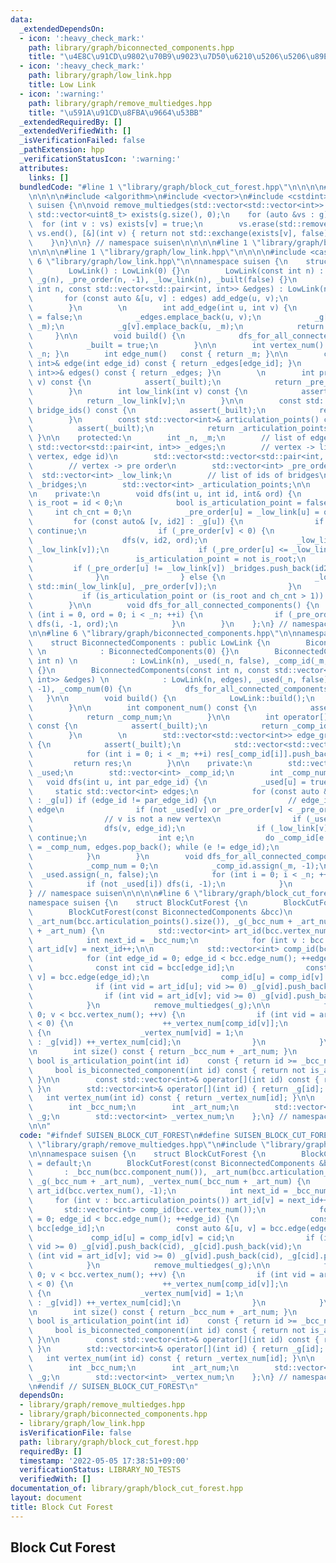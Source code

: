 ```yaml
---
data:
  _extendedDependsOn:
  - icon: ':heavy_check_mark:'
    path: library/graph/biconnected_components.hpp
    title: "\u4E8C\u91CD\u9802\u70B9\u9023\u7D50\u6210\u5206\u5206\u89E3"
  - icon: ':heavy_check_mark:'
    path: library/graph/low_link.hpp
    title: Low Link
  - icon: ':warning:'
    path: library/graph/remove_multiedges.hpp
    title: "\u591A\u91CD\u8FBA\u9664\u53BB"
  _extendedRequiredBy: []
  _extendedVerifiedWith: []
  _isVerificationFailed: false
  _pathExtension: hpp
  _verificationStatusIcon: ':warning:'
  attributes:
    links: []
  bundledCode: "#line 1 \"library/graph/block_cut_forest.hpp\"\n\n\n\n#line 1 \"library/graph/remove_multiedges.hpp\"\
    \n\n\n\n#include <algorithm>\n#include <vector>\n#include <cstdint>\n\nnamespace\
    \ suisen {\n\nvoid remove_multiedges(std::vector<std::vector<int>> &g) {\n   \
    \ std::vector<uint8_t> exists(g.size(), 0);\n    for (auto &vs : g) {\n      \
    \  for (int v : vs) exists[v] = true;\n        vs.erase(std::remove_if(vs.begin(),\
    \ vs.end(), [&](int v) { return not std::exchange(exists[v], false); }), vs.end());\n\
    \    }\n}\n\n} // namespace suisen\n\n\n\n#line 1 \"library/graph/biconnected_components.hpp\"\
    \n\n\n\n#line 1 \"library/graph/low_link.hpp\"\n\n\n\n#include <cassert>\n#line\
    \ 6 \"library/graph/low_link.hpp\"\n\nnamespace suisen {\n    struct LowLink {\n\
    \        LowLink() : LowLink(0) {}\n        LowLink(const int n) : _n(n), _m(0),\
    \ _g(n), _pre_order(n, -1), _low_link(n), _built(false) {}\n        LowLink(const\
    \ int n, const std::vector<std::pair<int, int>> &edges) : LowLink(n) {\n     \
    \       for (const auto &[u, v] : edges) add_edge(u, v);\n            build();\n\
    \        }\n        \n        int add_edge(int u, int v) {\n            _built\
    \ = false;\n            _edges.emplace_back(u, v);\n            _g[u].emplace_back(v,\
    \ _m);\n            _g[v].emplace_back(u, _m);\n            return _m++;\n   \
    \     }\n\n        void build() {\n            dfs_for_all_connected_components();\n\
    \            _built = true;\n        }\n\n        int vertex_num() const { return\
    \ _n; }\n        int edge_num()   const { return _m; }\n\n        const std::pair<int,\
    \ int>& edge(int edge_id) const { return _edges[edge_id]; }\n        const std::vector<std::pair<int,\
    \ int>>& edges() const { return _edges; }\n        \n        int pre_order(int\
    \ v) const {\n            assert(_built);\n            return _pre_order[v];\n\
    \        }\n        int low_link(int v) const {\n            assert(_built);\n\
    \            return _low_link[v];\n        }\n\n        const std::vector<int>&\
    \ bridge_ids() const {\n            assert(_built);\n            return _bridges;\n\
    \        }\n        const std::vector<int>& articulation_points() const {\n  \
    \          assert(_built);\n            return _articulation_points;\n       \
    \ }\n\n    protected:\n        int _n, _m;\n        // list of edges\n       \
    \ std::vector<std::pair<int, int>> _edges;\n        // vertex -> list of (adjacent\
    \ vertex, edge id)\n        std::vector<std::vector<std::pair<int, int>>> _g;\n\
    \        // vertex -> pre order\n        std::vector<int> _pre_order;\n      \
    \  std::vector<int> _low_link;\n        // list of ids of bridges\n        std::vector<int>\
    \ _bridges;\n        std::vector<int> _articulation_points;\n\n        bool _built;\n\
    \n    private:\n        void dfs(int u, int id, int& ord) {\n            bool\
    \ is_root = id < 0;\n            bool is_articulation_point = false;\n       \
    \     int ch_cnt = 0;\n            _pre_order[u] = _low_link[u] = ord++;\n   \
    \         for (const auto& [v, id2] : _g[u]) {\n                if (id == id2)\
    \ continue;\n                if (_pre_order[v] < 0) {\n                    ++ch_cnt;\n\
    \                    dfs(v, id2, ord);\n                    _low_link[u] = std::min(_low_link[u],\
    \ _low_link[v]);\n                    if (_pre_order[u] <= _low_link[v]) {\n \
    \                       is_articulation_point = not is_root;\n               \
    \         if (_pre_order[u] != _low_link[v]) _bridges.push_back(id2);\n      \
    \              }\n                } else {\n                    _low_link[u] =\
    \ std::min(_low_link[u], _pre_order[v]);\n                }\n            }\n \
    \           if (is_articulation_point or (is_root and ch_cnt > 1)) _articulation_points.push_back(u);\n\
    \        }\n\n        void dfs_for_all_connected_components() {\n            for\
    \ (int i = 0, ord = 0; i < _n; ++i) {\n                if (_pre_order[i] < 0)\
    \ dfs(i, -1, ord);\n            }\n        }\n    };\n} // namespace suisen\n\n\
    \n\n#line 6 \"library/graph/biconnected_components.hpp\"\n\nnamespace suisen {\n\
    \    struct BiconnectedComponents : public LowLink {\n        BiconnectedComponents()\
    \ \n            : BiconnectedComponents(0) {}\n        BiconnectedComponents(const\
    \ int n) \n            : LowLink(n), _used(_n, false), _comp_id(_m, -1), _comp_num(0)\
    \ {}\n        BiconnectedComponents(const int n, const std::vector<std::pair<int,\
    \ int>> &edges) \n            : LowLink(n, edges), _used(_n, false), _comp_id(_m,\
    \ -1), _comp_num(0) {\n            dfs_for_all_connected_components();\n     \
    \   }\n\n        void build() {\n            LowLink::build();\n            dfs_for_all_connected_components();\n\
    \        }\n\n        int component_num() const {\n            assert(_built);\n\
    \            return _comp_num;\n        }\n\n        int operator[](int edge_id)\
    \ const {\n            assert(_built);\n            return _comp_id[edge_id];\n\
    \        }\n        \n        std::vector<std::vector<int>> edge_groups() const\
    \ {\n            assert(_built);\n            std::vector<std::vector<int>> res(component_num());\n\
    \            for (int i = 0; i < _m; ++i) res[_comp_id[i]].push_back(i);\n   \
    \         return res;\n        }\n\n    private:\n        std::vector<int8_t>\
    \ _used;\n        std::vector<int> _comp_id;\n        int _comp_num;\n\n     \
    \   void dfs(int u, int par_edge_id) {\n            _used[u] = true;\n       \
    \     static std::vector<int> edges;\n            for (const auto &[v, edge_id]\
    \ : _g[u]) if (edge_id != par_edge_id) {\n                // edge_id is a new\
    \ edge\n                if (not _used[v] or _pre_order[v] < _pre_order[u]) edges.push_back(edge_id);\n\
    \                // v is not a new vertex\n                if (_used[v]) continue;\n\
    \                dfs(v, edge_id);\n                if (_low_link[v] < _pre_order[u])\
    \ continue;\n                int e;\n                do _comp_id[e = edges.back()]\
    \ = _comp_num, edges.pop_back(); while (e != edge_id);\n                _comp_num++;\n\
    \            }\n        }\n        void dfs_for_all_connected_components() {\n\
    \            _comp_num = 0;\n            _comp_id.assign(_m, -1);\n          \
    \  _used.assign(_n, false);\n            for (int i = 0; i < _n; ++i) {\n    \
    \            if (not _used[i]) dfs(i, -1);\n            }\n        }\n    };\n\
    } // namespace suisen\n\n\n\n#line 6 \"library/graph/block_cut_forest.hpp\"\n\n\
    namespace suisen {\n    struct BlockCutForest {\n        BlockCutForest() = default;\n\
    \        BlockCutForest(const BiconnectedComponents &bcc)\n            : _bcc_num(bcc.component_num()),\
    \ _art_num(bcc.articulation_points().size()), _g(_bcc_num + _art_num), _vertex_num(_bcc_num\
    \ + _art_num) {\n            std::vector<int> art_id(bcc.vertex_num(), -1);\n\
    \            int next_id = _bcc_num;\n            for (int v : bcc.articulation_points())\
    \ art_id[v] = next_id++;\n\n            std::vector<int> comp_id(bcc.vertex_num());\n\
    \            for (int edge_id = 0; edge_id < bcc.edge_num(); ++edge_id) {\n  \
    \              const int cid = bcc[edge_id];\n                const auto &[u,\
    \ v] = bcc.edge(edge_id);\n                comp_id[u] = comp_id[v] = cid;\n  \
    \              if (int vid = art_id[u]; vid >= 0) _g[vid].push_back(cid), _g[cid].push_back(vid);\n\
    \                if (int vid = art_id[v]; vid >= 0) _g[vid].push_back(cid), _g[cid].push_back(vid);\n\
    \            }\n            remove_multiedges(_g);\n\n            for (int v =\
    \ 0; v < bcc.vertex_num(); ++v) {\n                if (int vid = art_id[v]; vid\
    \ < 0) {\n                    ++_vertex_num[comp_id[v]];\n                } else\
    \ {\n                    _vertex_num[vid] = 1;\n                    for (int cid\
    \ : _g[vid]) ++_vertex_num[cid];\n                }\n            }\n        }\n\
    \n        int size() const { return _bcc_num + _art_num; }\n        \n       \
    \ bool is_articulation_point(int id)    const { return id >= _bcc_num; }\n   \
    \     bool is_biconnected_component(int id) const { return not is_articulation_point(id);\
    \ }\n\n        const std::vector<int>& operator[](int id) const { return _g[id];\
    \ }\n        std::vector<int>& operator[](int id) { return _g[id]; }\n\n     \
    \   int vertex_num(int id) const { return _vertex_num[id]; }\n\n    private:\n\
    \        int _bcc_num;\n        int _art_num;\n        std::vector<std::vector<int>>\
    \ _g;\n        std::vector<int> _vertex_num;\n    };\n} // namespace suisen\n\n\
    \n\n"
  code: "#ifndef SUISEN_BLOCK_CUT_FOREST\n#define SUISEN_BLOCK_CUT_FOREST\n\n#include\
    \ \"library/graph/remove_multiedges.hpp\"\n#include \"library/graph/biconnected_components.hpp\"\
    \n\nnamespace suisen {\n    struct BlockCutForest {\n        BlockCutForest()\
    \ = default;\n        BlockCutForest(const BiconnectedComponents &bcc)\n     \
    \       : _bcc_num(bcc.component_num()), _art_num(bcc.articulation_points().size()),\
    \ _g(_bcc_num + _art_num), _vertex_num(_bcc_num + _art_num) {\n            std::vector<int>\
    \ art_id(bcc.vertex_num(), -1);\n            int next_id = _bcc_num;\n       \
    \     for (int v : bcc.articulation_points()) art_id[v] = next_id++;\n\n     \
    \       std::vector<int> comp_id(bcc.vertex_num());\n            for (int edge_id\
    \ = 0; edge_id < bcc.edge_num(); ++edge_id) {\n                const int cid =\
    \ bcc[edge_id];\n                const auto &[u, v] = bcc.edge(edge_id);\n   \
    \             comp_id[u] = comp_id[v] = cid;\n                if (int vid = art_id[u];\
    \ vid >= 0) _g[vid].push_back(cid), _g[cid].push_back(vid);\n                if\
    \ (int vid = art_id[v]; vid >= 0) _g[vid].push_back(cid), _g[cid].push_back(vid);\n\
    \            }\n            remove_multiedges(_g);\n\n            for (int v =\
    \ 0; v < bcc.vertex_num(); ++v) {\n                if (int vid = art_id[v]; vid\
    \ < 0) {\n                    ++_vertex_num[comp_id[v]];\n                } else\
    \ {\n                    _vertex_num[vid] = 1;\n                    for (int cid\
    \ : _g[vid]) ++_vertex_num[cid];\n                }\n            }\n        }\n\
    \n        int size() const { return _bcc_num + _art_num; }\n        \n       \
    \ bool is_articulation_point(int id)    const { return id >= _bcc_num; }\n   \
    \     bool is_biconnected_component(int id) const { return not is_articulation_point(id);\
    \ }\n\n        const std::vector<int>& operator[](int id) const { return _g[id];\
    \ }\n        std::vector<int>& operator[](int id) { return _g[id]; }\n\n     \
    \   int vertex_num(int id) const { return _vertex_num[id]; }\n\n    private:\n\
    \        int _bcc_num;\n        int _art_num;\n        std::vector<std::vector<int>>\
    \ _g;\n        std::vector<int> _vertex_num;\n    };\n} // namespace suisen\n\n\
    \n#endif // SUISEN_BLOCK_CUT_FOREST\n"
  dependsOn:
  - library/graph/remove_multiedges.hpp
  - library/graph/biconnected_components.hpp
  - library/graph/low_link.hpp
  isVerificationFile: false
  path: library/graph/block_cut_forest.hpp
  requiredBy: []
  timestamp: '2022-05-05 17:38:51+09:00'
  verificationStatus: LIBRARY_NO_TESTS
  verifiedWith: []
documentation_of: library/graph/block_cut_forest.hpp
layout: document
title: Block Cut Forest
---
```

## Block Cut Forest